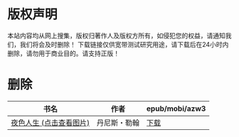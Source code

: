 # 版权声明

本站内容均从网上搜集，版权归著作人及版权方所有，如侵犯您的权益，请通知我们，我们将会及时删除！ 下载链接仅供宽带测试研究用途，请下载后在24小时内删除，请勿用于商业目的。请支持正版！

# 删除

| 书名 | 作者 | epub/mobi/azw3 |
| --- | --- | --- |
| [夜色人生 (点击查看图片)](https://www.dushupai.com/attachment/2024/06/01/05f79922d7847d10.jpg) | 丹尼斯・勒翰 | [下载](https://url89.ctfile.com/f/31084289-1357005625-b10eda?p=8866) |
